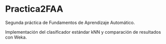 Practica2FAA
============

Segunda práctica de Fundamentos de Aprendizaje Automático.

Implementación del clasificador estándar kNN y comparación de resultados con Weka.
